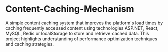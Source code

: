 # Content-Caching-Mechanism
A simple content caching system that improves the platform's load times by caching frequently accessed content using technologies ASP.NET, React, MySQL, Redis or localStorage to store and retrieve cached data. This project highlights understanding of performance optimization techniques and caching strategies.
